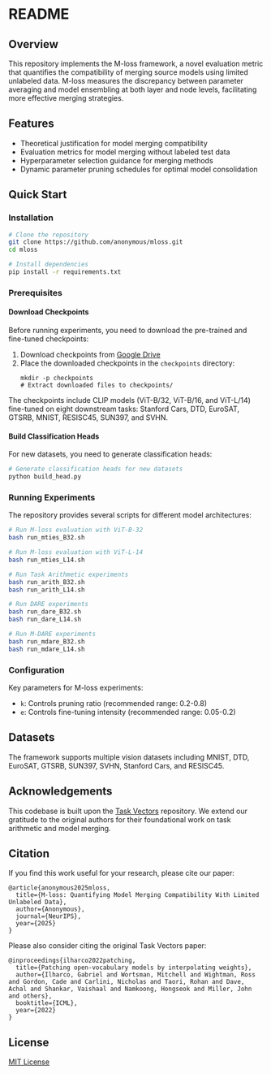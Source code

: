 # README

## Overview

This repository implements the M-loss framework, a novel evaluation metric that quantifies the compatibility of merging source models using limited unlabeled data. M-loss measures the discrepancy between parameter averaging and model ensembling at both layer and node levels, facilitating more effective merging strategies.

## Features

- Theoretical justification for model merging compatibility
- Evaluation metrics for model merging without labeled test data
- Hyperparameter selection guidance for merging methods
- Dynamic parameter pruning schedules for optimal model consolidation

## Quick Start

### Installation

```bash
# Clone the repository
git clone https://github.com/anonymous/mloss.git
cd mloss

# Install dependencies
pip install -r requirements.txt
```

### Prerequisites

#### Download Checkpoints

Before running experiments, you need to download the pre-trained and fine-tuned checkpoints:

1. Download checkpoints from [Google Drive](https://drive.google.com/drive/folders/1u_Tva6x0p6oxu5Eo0ZZsf-520Cc_3MKw?usp=share_link)
2. Place the downloaded checkpoints in the `checkpoints` directory:
   ```
   mkdir -p checkpoints
   # Extract downloaded files to checkpoints/
   ```

The checkpoints include CLIP models (ViT-B/32, ViT-B/16, and ViT-L/14) fine-tuned on eight downstream tasks: Stanford Cars, DTD, EuroSAT, GTSRB, MNIST, RESISC45, SUN397, and SVHN.

#### Build Classification Heads

For new datasets, you need to generate classification heads:

```bash
# Generate classification heads for new datasets
python build_head.py 
```

### Running Experiments

The repository provides several scripts for different model architectures:

```bash
# Run M-loss evaluation with ViT-B-32
bash run_mties_B32.sh

# Run M-loss evaluation with ViT-L-14
bash run_mties_L14.sh

# Run Task Arithmetic experiments
bash run_arith_B32.sh
bash run_arith_L14.sh

# Run DARE experiments
bash run_dare_B32.sh
bash run_dare_L14.sh

# Run M-DARE experiments
bash run_mdare_B32.sh
bash run_mdare_L14.sh
```

### Configuration

Key parameters for M-loss experiments:
- `k`: Controls pruning ratio (recommended range: 0.2-0.8)
- `e`: Controls fine-tuning intensity (recommended range: 0.05-0.2)

## Datasets

The framework supports multiple vision datasets including MNIST, DTD, EuroSAT, GTSRB, SUN397, SVHN, Stanford Cars, and RESISC45.

## Acknowledgements

This codebase is built upon the [Task Vectors](https://github.com/mlfoundations/task_vectors) repository. We extend our gratitude to the original authors for their foundational work on task arithmetic and model merging.

## Citation

If you find this work useful for your research, please cite our paper:

```
@article{anonymous2025mloss,
  title={M-loss: Quantifying Model Merging Compatibility With Limited Unlabeled Data},
  author={Anonymous},
  journal={NeurIPS},
  year={2025}
}
```

Please also consider citing the original Task Vectors paper:

```
@inproceedings{ilharco2022patching,
  title={Patching open-vocabulary models by interpolating weights},
  author={Ilharco, Gabriel and Wortsman, Mitchell and Wightman, Ross and Gordon, Cade and Carlini, Nicholas and Taori, Rohan and Dave, Achal and Shankar, Vaishaal and Namkoong, Hongseok and Miller, John and others},
  booktitle={ICML},
  year={2022}
}
```

## License

[MIT License](LICENSE)